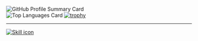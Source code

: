 
![GitHub Profile Summary Card](https://github-profile-summary-cards.vercel.app/api/cards/profile-details?username={AD58-3104}&theme={2077})  
![Top Languages Card](https://github-readme-stats.vercel.app/api/top-langs/?username=AD58-3104&theme=shades-of-purple)
[![trophy](https://github-profile-trophy.vercel.app/?username=AD58-3104&theme=tokyonight)](https://github.com/ryo-ma/github-profile-trophy)
<!--
**AD58-3104/AD58-3104** is a ✨ _special_ ✨ repository because its `README.md` (this file) appears on your GitHub profile.

Here are some ideas to get you started:

- 🔭 I’m currently working on ...
- 🌱 I’m currently learning ...
- 👯 I’m looking to collaborate on ...
- 🤔 I’m looking for help with ...
- 💬 Ask me about ...
- 📫 How to reach me: ...
- 😄 Pronouns: ...
- ⚡ Fun fact: ...
-->
--- 
[![Skill icon](https://skillicons.dev/icons?i=linux,cpp,cmake,python,bash,vscode,qt)](https://skillicons.dev)

